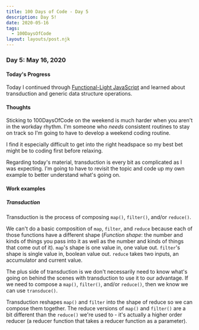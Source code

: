 ```yaml
---
title: 100 Days of Code - Day 5
description: Day 5!
date: 2020-05-16
tags: 
  - 100DaysOfCode
layout: layouts/post.njk
---
```


### Day 5: May 16, 2020

#### Today's Progress

Today I continued through [Functional-Light JavaScript](https://frontendmasters.com/courses/functional-javascript-v3/) and learned about transduction and generic data structure operations.

#### Thoughts

Sticking to 100DaysOfCode on the weekend is much harder when you aren't in the workday rhythm. I'm someone who *needs* consistent routines to stay on track so I'm going to have to develop a weekend coding routine.

I find it especially difficult to get into the right headspace so my best bet might be to coding first before relaxing.

Regarding today's material, transduction is every bit as complicated as I was expecting. I'm going to have to revisit the topic and code up my own example to better understand what's going on.

#### Work examples

##### Transduction

Transduction is the process of composing `map()`, `filter()`, and/or `reduce()`.

We can't do a basic composition of `map`, `filter`, and `reduce` because each of those functions have a different shape (*Function shape*: the number and kinds of things you pass into it as well as the number and kinds of things that come out of it). `map`'s shape is one value in, one value out. `filter`'s shape is single value in, boolean value out. `reduce` takes two inputs, an accumulator and current value.

The plus side of transduction is we don't necessarily need to know what's going on behind the scenes with transduction to use it to our advantage. If we need to compose a `map()`, `filter()`, and/or `reduce()`, then we know we can use `transduce()`.

Transduction reshapes `map()` and `filter` into the shape of reduce so we can compose them together. The reduce versions of `map()` and `filter()` are a bit different than the `reduce()` we're used to - it's actually a higher order reducer (a reducer function that takes a reducer function as a parameter).
